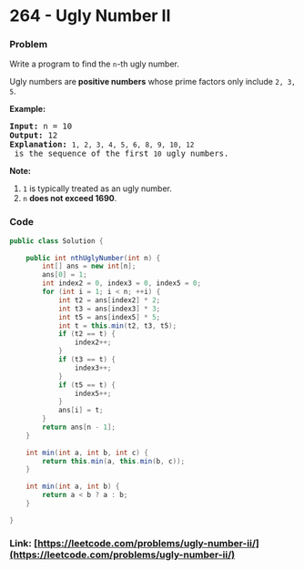 # 264 - Ugly Number II

### Problem
<p>Write a program to find the <code>n</code>-th ugly number.</p>

<p>Ugly numbers are<strong> positive numbers</strong> whose prime factors only include <code>2, 3, 5</code>.&nbsp;</p>

<p><strong>Example:</strong></p>

<pre>
<strong>Input:</strong> n = 10
<strong>Output:</strong> 12
<strong>Explanation: </strong><code>1, 2, 3, 4, 5, 6, 8, 9, 10, 12</code> is the sequence of the first <code>10</code> ugly numbers.</pre>

<p><strong>Note: </strong>&nbsp;</p>

<ol>
	<li><code>1</code> is typically treated as an ugly number.</li>
	<li><code>n</code> <b>does not exceed 1690</b>.</li>
</ol>

### Code
```java
public class Solution {
    
    public int nthUglyNumber(int n) {
        int[] ans = new int[n];
        ans[0] = 1;
        int index2 = 0, index3 = 0, index5 = 0;
        for (int i = 1; i < n; ++i) {
            int t2 = ans[index2] * 2;
            int t3 = ans[index3] * 3;
            int t5 = ans[index5] * 5;
            int t = this.min(t2, t3, t5);
            if (t2 == t) {
                index2++;
            }
            if (t3 == t) {
                index3++;
            }
            if (t5 == t) {
                index5++;
            }
            ans[i] = t;
        }
        return ans[n - 1];
    }
    
    int min(int a, int b, int c) {
        return this.min(a, this.min(b, c));
    }
    
    int min(int a, int b) {
        return a < b ? a : b;
    }
    
}
```
### Link: [https://leetcode.com/problems/ugly-number-ii/](https://leetcode.com/problems/ugly-number-ii/)
